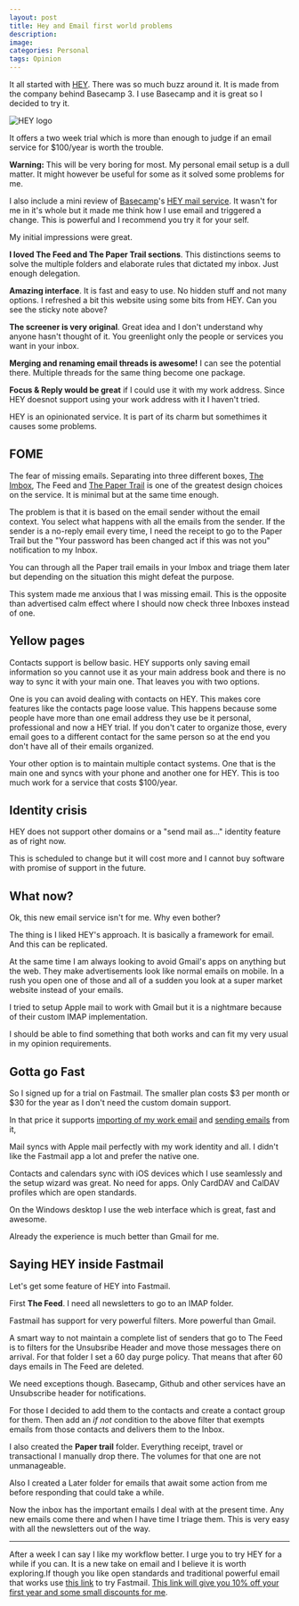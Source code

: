 ```yaml
---
layout: post
title: Hey and Email first world problems
description: 
image: 
categories: Personal
tags: Opinion
---
```


It all started with [HEY](https://hey.com). There was so much buzz around it. It is made from the company behind Basecamp 3. I use Basecamp and it is great so I decided to try it.

<img src="/images/{{ page.slug }}/hey-logo.png" alt="HEY logo" style="max-width: 10.5em">

It offers a two week trial which is more than enough to judge if an email service for $100/year is worth the trouble. 

<!--more-->

<div class="postit-note centered">
<p><strong>Warning:</strong> This will be very boring for most. My personal email setup is a dull matter. It might however be useful for some as it solved some problems for me.</p>
<p>I also include a mini review of <a href="https://basecamp.com">Basecamp</a>'s <a href="https://hey.com">HEY mail service</a>. It wasn't for me in it's whole but it made me think how I use email and triggered a change. This is powerful and I recommend you try it for your self.</p> 
</div>

My initial impressions were great. 

**I loved The Feed and The Paper Trail sections**. This distinctions seems to solve the multiple folders and elaborate rules that dictated my inbox. Just enough delegation.

**Amazing interface**. It is fast and easy to use. No hidden stuff and not many options. I refreshed a bit this website using some bits from HEY. Can you see the sticky note above?

**The screener is very original**. Great idea and I don't understand why anyone hasn't thought of it. You greenlight only the people or services you want in your inbox.

**Merging and renaming email threads is awesome!** I can see the potential there. Multiple threads for the same thing become one package.

**Focus & Reply would be great** if I could use it with my work address. Since HEY doesnot support using your work address with it I haven't tried.

HEY is an opinionated service. It is part of its charm but somethimes it causes some problems.

## FOME

The fear of missing emails. Separating into three different boxes, [The Imbox](https://hey.com/features/the-imbox/), The Feed and [The Paper Trail](https://hey.com/features/paper-trail/) is one of the greatest design choices on the service. It is minimal but at the same time enough.

The problem is that it is based on the email sender without the email context. You select what happens with all the emails from the sender. If the sender is a no-reply email every time, I need the receipt to go to the Paper Trail but the "Your password has been changed act if this was not you" notification to my Inbox.

You can through all the Paper trail emails in your Imbox and triage them later but depending on the situation this might defeat the purpose. 

This system made me anxious that I was missing email. This is the opposite than advertised calm effect where I should now check three Inboxes instead of one.

## Yellow pages

Contacts support is bellow basic. HEY supports only saving email information so you cannot use it as your main address book and there is no way to sync it with your main one. That leaves you with two options.

One is you can avoid dealing with contacts on HEY. This makes core features like the contacts page loose value. This happens because some people have more than one email address they use be it personal, professional and now a HEY trial. If you don't cater to organize those, every email goes to a different contact for the same person so at the end you don't have all of their emails organized.

Your other option is to maintain multiple contact systems. One that is the main one and syncs with your phone and another one for HEY. This is too much work for a service that costs $100/year.

## Identity crisis

HEY does not support other domains or a "send mail as..." identity feature as of right now. 

This is scheduled to change but it will cost more and I cannot buy software with promise of support in the future. 

## What now?

Ok, this new email service isn't for me. Why even bother?

The thing is I liked HEY's approach. It is basically a framework for email. And this can be replicated.

At the same time I am always looking to avoid Gmail's apps on anything but the web. They make  advertisements look like normal emails on mobile. In a rush you open one of those and all of a sudden you look at a super market website instead of your emails. 

I tried to setup Apple mail to work with Gmail but it is a nightmare because of their custom IMAP implementation.

I should be able to find something that both works and can fit my very usual in my opinion requirements.

## Gotta go Fast

So I signed up for a trial on Fastmail. The smaller plan costs $3 per month or $30 for the year as I don't need the custom domain support.

In that price it supports [importing of my work email](https://www.fastmail.com/help/receive/fetchotheremail.html) and [sending emails](https://www.fastmail.com/help/send/identities.html) from it,

Mail syncs with Apple mail perfectly with my work identity and all. I didn't like the Fastmail app a lot and prefer the native one.

Contacts and calendars sync with iOS devices which I use seamlessly and the setup wizard was great. No need for apps. Only CardDAV and CalDAV profiles which are open standards.

On the Windows desktop I use the web interface which is great, fast and awesome.

Already the experience is much better than Gmail for me.

## Saying HEY inside Fastmail

Let's get some feature of HEY into Fastmail.

First **The Feed**. I need all newsletters to go to an IMAP folder. 

Fastmail has support for very powerful filters. More powerful than Gmail. 

A smart way to not maintain a complete list of senders that go to The Feed is to filters for the Unsubsribe Header and move those messages there on arrival. For that folder I set a 60 day purge policy. That means that after 60 days emails in The Feed are deleted. 

We need exceptions though. Basecamp, Github and other services have an Unsubscribe header for notifications.

For those I decided to add them to the contacts and create a contact group for them. Then add an *if not* condition to the above filter that exempts emails from those contacts and delivers them to the Inbox.

I also created the **Paper trail** folder. Everything receipt, travel or transactional I manually drop there. The volumes for that one are not unmanageable. 

Also I created a Later folder for emails that await some action from me before responding that could take a while. 

Now the inbox has the important emails I deal with at the present time. Any new emails come there and when I have time I triage them. This is very easy with all the newsletters out of the way. 

---

After a week I can say I like my workflow better. I urge you to try HEY for a while if you can. It is a new take on email and I believe it is worth exploring.If though you like open standards and traditional powerful email that works use [this link](https://ref.fm/u24239032) to try Fastmail. [This link will give you 10% off your first year and some small discounts for me](https://ref.fm/u24239032).    